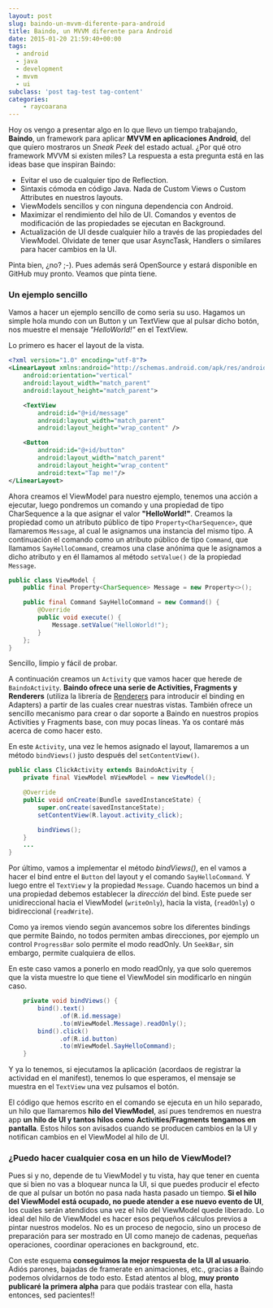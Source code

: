 ```yaml
---
layout: post
slug: baindo-un-mvvm-diferente-para-android
title: Baindo, un MVVM diferente para Android
date: 2015-01-20 21:59:40+00:00
tags:
  - android
  - java
  - development
  - mvvm
  - ui
subclass: 'post tag-test tag-content'
categories:
    - raycoarana
---
```


Hoy os vengo a presentar algo en lo que llevo un tiempo trabajando, **Baindo**, un framework para aplicar **MVVM en aplicaciones Android**, del que quiero mostraros un _Sneak Peek_ del estado actual.
¿Por qué otro framework MVVM si existen miles? La respuesta a esta pregunta está en las ideas base que inspiran Baindo:
	
  * Evitar el uso de cualquier tipo de Reflection.
  * Sintaxis cómoda en código Java. Nada de Custom Views o Custom Attributes en nuestros layouts.
  * ViewModels sencillos y con ninguna dependencia con Android.
  * Maximizar el rendimiento del hilo de UI. Comandos y eventos de modificación de las propiedades se ejecutan en Background.
  * Actualización de UI desde cualquier hilo a través de las propiedades del ViewModel. Olvidate de tener que usar AsyncTask, Handlers o similares para hacer cambios en la UI.

Pinta bien, ¿no? ;-). Pues además será OpenSource y estará disponible en GitHub muy pronto. Veamos que pinta tiene.

<!--more-->

### Un ejemplo sencillo

Vamos a hacer un ejemplo sencillo de como seria su uso. Hagamos un simple hola mundo con un Button y un TextView que al pulsar dicho botón, nos muestre el mensaje _"HelloWorld!"_ en el TextView.

Lo primero es hacer el layout de la vista.

``` xml
<?xml version="1.0" encoding="utf-8"?>
<LinearLayout xmlns:android="http://schemas.android.com/apk/res/android"
    android:orientation="vertical"
    android:layout_width="match_parent"
    android:layout_height="match_parent">

    <TextView
        android:id="@+id/message"
        android:layout_width="match_parent"
        android:layout_height="wrap_content" />

    <Button
        android:id="@+id/button"
        android:layout_width="match_parent"
        android:layout_height="wrap_content"
        android:text="Tap me!"/>
</LinearLayout>
```

Ahora creamos el ViewModel para nuestro ejemplo, tenemos una acción a ejecutar, luego pondremos un comando y una propiedad de tipo CharSequence a la que asignar el valor **"HelloWorld!"**.
Creamos la propiedad como un atributo público de tipo `Property<CharSequence>`, que llamaremos `Message`, al cual le asignamos una instancia del mismo tipo.
A continuación el comando como un atributo público de tipo `Command`, que llamamos `SayHelloCommand`, creamos una clase anónima que le asignamos a dicho atributo y en él llamamos al método `setValue()` de la propiedad `Message`.

```java
public class ViewModel {
    public final Property<CharSequence> Message = new Property<>();

    public final Command SayHelloCommand = new Command() {
        @Override
        public void execute() {
            Message.setValue("HelloWorld!");
        }
    };
}
```

Sencillo, limpio y fácil de probar.

A continuación creamos un `Activity` que vamos hacer que herede de `BaindoActivity`. **Baindo ofrece una serie de Activities, Fragments y Renderers** (utiliza la librería de [Renderers](https://github.com/pedrovgs/Renderers) para introducir el binding en Adapters) a partir de las cuales crear nuestras vistas. También ofrece un sencillo mecanismo para crear o dar soporte a Baindo en nuestros propios Activities y Fragments base, con muy pocas líneas. Ya os contaré más acerca de como hacer esto.

En este `Activity`, una vez le hemos asignado el layout, llamaremos a un método `bindViews()` justo después del `setContentView()`.

```java
public class ClickActivity extends BaindoActivity {
    private final ViewModel mViewModel = new ViewModel();

    @Override
    public void onCreate(Bundle savedInstanceState) {
        super.onCreate(savedInstanceState);
        setContentView(R.layout.activity_click);

        bindViews();
    }
    ...
}
```

Por último, vamos a implementar el método _bindViews()_, en el vamos a hacer el bind entre el `Button` del layout y el comando `SayHelloCommand`. Y luego entre el `TextView` y la propiedad `Message`. Cuando hacemos un bind a una propiedad debemos establecer la _dirección_ del bind. Este puede ser unidireccional hacia el ViewModel (`writeOnly`), hacia la vista, (`readOnly`) o bidireccional (`readWrite`).

Como ya iremos viendo según avancemos sobre los diferentes bindings que permite Baindo, no todos permiten ambas direcciones, por ejemplo un control `ProgressBar` solo permite el modo readOnly. Un `SeekBar`, sin embargo, permite cualquiera de ellos.

En este caso vamos a ponerlo en modo readOnly, ya que solo queremos que la vista muestre lo que tiene el ViewModel sin modificarlo en ningún caso.

```java
    private void bindViews() {
        bind().text()
              .of(R.id.message)
              .to(mViewModel.Message).readOnly();
        bind().click()
              .of(R.id.button)
              .to(mViewModel.SayHelloCommand);
    }
```

Y ya lo tenemos, si ejecutamos la aplicación (acordaos de registrar la actividad en el manifest), tenemos lo que esperamos, el mensaje se muestra en el `TextView` una vez pulsamos el botón.

El código que hemos escrito en el comando se ejecuta en un hilo separado, un hilo que llamaremos **hilo del ViewModel**, así pues tendremos en nuestra app **un hilo de UI y tantos hilos como Activities/Fragments tengamos en pantalla**. Estos hilos son avisados cuando se producen cambios en la UI y notifican cambios en el ViewModel al hilo de UI.

### ¿Puedo hacer cualquier cosa en un hilo de ViewModel?
Pues si y no, depende de tu ViewModel y tu vista, hay que tener en cuenta que si bien no vas a bloquear nunca la UI, si que puedes producir el efecto de que al pulsar un botón no pasa nada hasta pasado un tiempo. **Si el hilo del ViewModel está ocupado, no puede atender a ese nuevo evento de UI**, los cuales serán atendidos una vez el hilo del ViewModel quede liberado. Lo ideal del hilo de ViewModel es hacer esos pequeños cálculos previos a pintar nuestros modelos. No es un proceso de negocio, sino un proceso de  preparación para ser mostrado en UI como manejo de cadenas, pequeñas operaciones, coordinar operaciones en background, etc.

Con este esquema **conseguimos la mejor respuesta de la UI al usuario**. Adiós parones, bajadas de framerate en animaciones, etc., gracias a Baindo podemos olvidarnos de todo esto. Estad atentos al blog, **muy pronto publicaré la primera alpha** para que podáis trastear con ella, hasta entonces, sed pacientes!!
